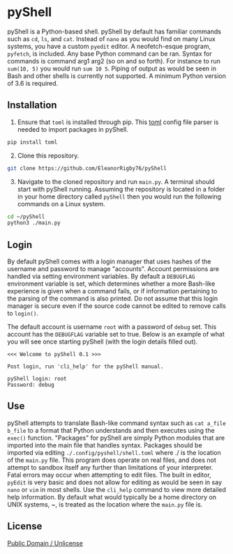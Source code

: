 # pyShell

pyShell is a Python-based shell. pyShell by default has familiar commands such as `cd`, `ls`, and `cat`. Instead of `nano` as you would find on many Linux systems, you have a custom `pyedit` editor. A neofetch-esque program, `pyfetch`, is included. Any base Python command can be ran. Syntax for commands is command arg1 arg2 (so on and so forth). For instance to run `sum(10, 5)` you would run `sum 10 5`. Piping of output as would be seen in Bash and other shells is currently not supported. A minimum Python version of 3.6 is required.

## Installation

1. Ensure that `toml` is installed through pip. This [toml](https://toml.io) config file parser is needed to import packages in pyShell.
```bash
pip install toml
```

2. Clone this repository. 
```bash
git clone https://github.com/EleanorRigby76/pyShell
```

3. Navigate to the cloned repository and run `main.py`. A terminal should start with pyShell running.
Assuming the repository is located in a folder in your home directory called `pyShell` then you would run the following commands on a Linux system.
```bash
cd ~/pyShell
python3 ./main.py
```
## Login
By default pyShell comes with a login manager that uses hashes of the username and password to manage "accounts". Account permissions are handled via setting environment variables. By default a `DEBUGFLAG` environment variable is set, which determines whether a more Bash-like experience is given when a command fails, or if information pertaining to the parsing of the command is also printed. Do not assume that this login manager is secure even if the source code cannot be edited to remove calls to `login()`.

The default account is username `root` with a password of `debug` set. This account has the `DEBUGFLAG` variable set to true. Below is an example of what you will see once starting pyShell (with the login details filled out).

```
<<< Welcome to pyShell 0.1 >>>

Post login, run 'cli_help' for the pyShell manual.

pyShell login: root
Password: debug
```

## Use

pyShell attempts to translate Bash-like command syntax such as `cat a_file b_file` to a format that Python understands and then executes using the `exec()` function. "Packages" for pyShell are simply Python modules that are imported into the main file that handles syntax. Packages should be imported via editing `./.config/pyshell/shell.toml` where ./ is the location of the `main.py` file. This program does operate on real files, and does not attempt to sandbox itself any further than limitations of your interpreter. Fatal errors may occur when attempting to edit files. The built in editor, `pyEdit` is very basic and does not allow for editing as would be seen in say `nano` or `vim` in most shells. Use the `cli_help` command to view more detailed help information. By default what would typically be a home directory on UNIX systems, ~, is treated as the location where the `main.py` file is.

## License

[Public Domain / Unlicense](https://unlicense.org/)